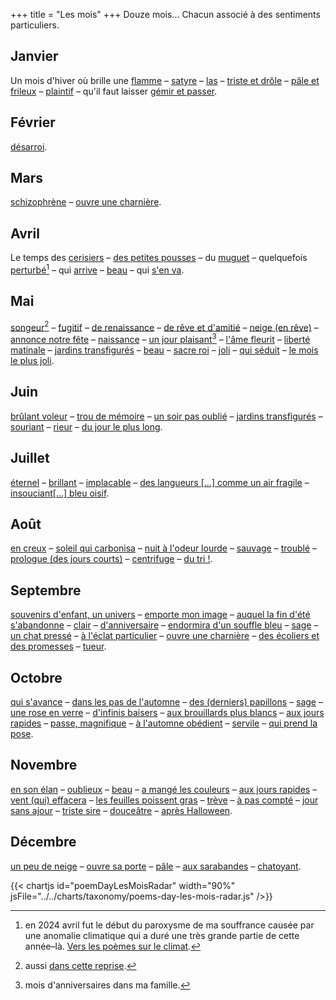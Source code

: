 +++
title = "Les mois"
+++
Douze mois... Chacun associé à des sentiments particuliers.

## Janvier
Un mois d'hiver où brille une [flamme](../../seasons/5_cinquieme_saison/l_orage_du_cour) – [satyre](../../seasons/16_seizieme_saison/mais_ou_vais_je) – [las](../../seasons/18_dix_huitieme_saison/hiver_pluvieux) – [triste et drôle](../../seasons/23_vingt_troisieme_saison/janvier) – [pâle et frileux](../../seasons/24_vingt_quatrieme_saison/voici_janvier) – [plaintif](../../seasons/24_vingt_quatrieme_saison/orgie) – qu'il faut laisser [gémir et passer](../../seasons/24_vingt_quatrieme_saison/passer_l_hiver).

## Février
[désarroi](../../seasons/24_vingt_quatrieme_saison/passer_l_hiver).

## Mars
[schizophrène](../../seasons/19_dix_neuvieme_saison/avril) – [ouvre une charnière](../../seasons/28_vingt_huitieme_saison/equinoxes).

## Avril
Le temps des [cerisiers](../../seasons/6_sixieme_saison/les_cerisiers_d_avril) – [des petites pousses](../../seasons/17_dix_septieme_saison/le_chant_des_vents) – du [muguet](../../seasons/20_vingtieme_saison/muguet_sous_la_pluie) – quelquefois [perturbé](../../seasons/19_dix_neuvieme_saison/sens_dessus_dessous)[^1] – qui [arrive](../../seasons/19_dix_neuvieme_saison/avril) – [beau](../../seasons/20_vingtieme_saison/muguet_sous_la_pluie) – qui [s'en va](../../seasons/26_vingt_sixieme_saison/avril_s_en_va).

## Mai
[songeur](../../seasons/1_premiere_saison/automne)[^2] – [fugitif](../../seasons/4_quatrieme_saison/anticipation) – [de renaissance](../../seasons/4_quatrieme_saison/toussaint) – [de rêve et d'amitié](../../seasons/6_sixieme_saison/en_mai) – [ neige (en rêve)](../../seasons/10_dixieme_saison/dans_un_reve) – [annonce notre fête](../../seasons/10_dixieme_saison/si_tu_pouvais) – [naissance](../../seasons/11_onzieme_saison/le_mai_nouveau) – [un jour plaisant](../../seasons/11_onzieme_saison/mai)[^3] – [l'âme fleurit](../../seasons/16_seizieme_saison/ame_de_mai) – [liberté matinale](../../seasons/17_dix_septieme_saison/aubade) – [jardins transfigurés](../../seasons/18_dix_huitieme_saison/promenade_mentale) – [beau](../../seasons/20_vingtieme_saison/muguet_sous_la_pluie) – [sacre roi](../../seasons/20_vingtieme_saison/mai) – [joli](../../seasons/25_vingt_cinquieme_saison/tous_les_printemps) – [qui séduit](../../seasons/26_vingt_sixieme_saison/avril_s_en_va) – [le mois le plus joli](../../seasons/26_vingt_sixieme_saison/voici_mai).

## Juin
[brûlant voleur](../../seasons/2_deuxieme_saison/le_parc) – [trou de mémoire](../../seasons/4_quatrieme_saison/juin) – [un soir pas oublié](../../seasons/6_sixieme_saison/un_regard) – [jardins transfigurés](../../seasons/18_dix_huitieme_saison/promenade_mentale) – [souriant](../../seasons/22_vingt_deuxieme_saison/juin_juillet_octobre) – [rieur](../../seasons/26_vingt_sixieme_saison/juin) – [du jour le plus long](../../seasons/27_vingt_septieme_saison/21_juin).

## Juillet
[éternel](../../seasons/1_premiere_saison/l_enfance_doree) – [brillant](../../seasons/16_seizieme_saison/oiseaux_de_juillet) – [implacable](../../seasons/18_dix_huitieme_saison/la_maison_de_famille) – [des langueurs [...] comme un air fragile](../../seasons/21_vingt_et_unieme_saison/juillet_aout) – [insouciant[...] bleu oisif](../../seasons/22_vingt_deuxieme_saison/juin_juillet_octobre).

## Août
[en creux](../../seasons/1_premiere_saison/amour_de_vacances) – [soleil qui carbonisa](../../seasons/2_deuxieme_saison/septembre) – [nuit à l'odeur lourde](../../seasons/15_quinzieme_saison/nuit_d_aout) – [sauvage](../../seasons/21_vingt_et_unieme_saison/juillet_aout) – [troublé](../../seasons/21_vingt_et_unieme_saison/l_automne_clown) – [prologue (des jours courts)](../../seasons/21_vingt_et_unieme_saison/le_jour_decroit) – [centrifuge](../../seasons/28_vingt_huitieme_saison/aout) – 
[du tri !](../../seasons/28_vingt_huitieme_saison/mi_aout).

## Septembre
[souvenirs d'enfant, un univers](../../seasons/1_premiere_saison/fin_d_ete) – [emporte mon image](../../seasons/2_deuxieme_saison/septembre) – [auquel la fin d'été s'abandonne](../../seasons/4_quatrieme_saison/debut_septembre) – [clair](../../seasons/6_sixieme_saison/tu_m_as_conquise) – [d'anniversaire](../../seasons/6_sixieme_saison/fils_d_automne) – [endormira d'un souffle bleu](../../seasons/7_septieme_saison/ce_jour_la) – [sage](../../seasons/9_neuvieme_saison/une_chanson_boheme) – [un chat pressé](../../seasons/21_vingt_et_unieme_saison/vie_de_chat) – [à l'éclat particulier](../../seasons/28_vingt_huitieme_saison/septembre_approche) – [ouvre une charnière](../../seasons/28_vingt_huitieme_saison/equinoxes) – [des écoliers et des promesses](../../seasons/28_vingt_huitieme_saison/promesse_d_automne) – [tueur](../../seasons/28_vingt_huitieme_saison/septembre_estival).

## Octobre
[qui s'avance](../../seasons/2_deuxieme_saison/octobre) – [dans les pas de l'automne](../../seasons/5_cinquieme_saison/chemin_d_octobre) – [des (derniers) papillons](../../seasons/9_neuvieme_saison/farfalle_d_ottobre) – [sage](../../seasons/9_neuvieme_saison/une_chanson_boheme) – [une rose en verre](../../seasons/13_treizieme_saison/dans_le_jardin) – [d'infinis baisers](../../seasons/13_treizieme_saison/l_octobre) – [aux brouillards plus blancs](../../seasons/14_quatorzieme_saison/l_air_d_octobre) – [aux jours rapides](../../seasons/15_quinzieme_saison/case_depart) – [passe, magnifique](../../seasons/18_dix_huitieme_saison/pantoun_d_octobre) – [à l'automne obédient](../../seasons/22_vingt_deuxieme_saison/juin_juillet_octobre) – [servile](../../seasons/22_vingt_deuxieme_saison/octobre) – [qui prend la pose](../../seasons/22_vingt_deuxieme_saison/parfum_d_octobre).

## Novembre
[en son élan](../../seasons/2_deuxieme_saison/folie_de_novembre) – [oublieux](../../seasons/2_deuxieme_saison/novembre_dompte) – [beau](../../seasons/4_quatrieme_saison/toussaint) – [a mangé les couleurs](../../seasons/14_quatorzieme_saison/l_ombre_de_novembre) – [aux jours rapides](../../seasons/15_quinzieme_saison/case_depart) – [vent (qui) effacera](../../seasons/16_seizieme_saison/en_paillettes) – [les feuilles poissent gras](../../seasons/16_seizieme_saison/novembre) – [trève](../../seasons/18_dix_huitieme_saison/armistice) – [à pas compté](../../seasons/18_dix_huitieme_saison/automne_genereux) – [jour sans ajour](../../seasons/18_dix_huitieme_saison/ciel_triste) – [triste sire](../../seasons/18_dix_huitieme_saison/novembre) – [douceâtre](../../seasons/22_vingt_deuxieme_saison/entre_deux) – [après Halloween](../../seasons/22_vingt_deuxieme_saison/octobre).

## Décembre
[un peu de neige](../../seasons/1_premiere_saison/fin_d_ete) – [ouvre sa porte](../../seasons/2_deuxieme_saison/voyage_d_hiver) – [pâle](../../seasons/14_quatorzieme_saison/jardin_dits_vers) – [aux sarabandes](../../seasons/18_dix_huitieme_saison/avant_les_fetes) – [chatoyant](../../seasons/18_dix_huitieme_saison/decembre).

[^1]: en 2024 avril fut le début du paroxysme de ma souffrance causée par une anomalie climatique qui a duré une très grande partie de cette année–là. [Vers les poèmes sur le climat](../../categories/climat).

[^2]: aussi [dans cette reprise](../../seasons/20_vingtieme_saison/au_bois).

[^3]: mois d'anniversaires dans ma famille.

{{< chartjs id="poemDayLesMoisRadar" width="90%" jsFile="../../charts/taxonomy/poems-day-les-mois-radar.js" />}}